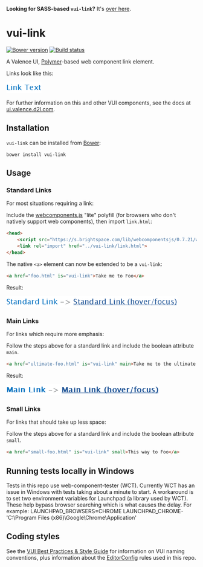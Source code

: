 **Looking for SASS-based `vui-link`?** It's [over here](https://github.com/Brightspace/valence-ui-link/tree/sass).

# vui-link
[![Bower version][bower-image]][bower-url]
[![Build status][ci-image]][ci-url]

A Valence UI, [Polymer](https://www.polymer-project.org/1.0/)-based web component link element.

Links look like this:

![example screenshot of link](/screenshots/overview.png?raw=true)

For further information on this and other VUI components, see the docs at [ui.valence.d2l.com](http://ui.valence.d2l.com/).

## Installation

`vui-link` can be installed from [Bower][bower-url]:
```shell
bower install vui-link
```
## Usage

### Standard Links

For most situations requiring a link:

Include the [webcomponents.js](http://webcomponents.org/polyfills/) "lite" polyfill (for browsers who don't natively support web components), then import `link.html`:

```html
<head>
	<script src="https://s.brightspace.com/lib/webcomponentsjs/0.7.21/webcomponents-lite.min.js"></script>
	<link rel="import" href="../vui-link/link.html">
</head>
```

The native `<a>` element can now be extended to be a `vui-link`:

```html
<a href="foo.html" is="vui-link">Take me to Foo</a>
```

Result:

![example screenshot of standard link](/screenshots/standard.png?raw=true)

### Main Links

For links which require more emphasis:

Follow the steps above for a standard link and include the boolean attribute `main`.

```html
<a href="ultimate-foo.html" is="vui-link" main>Take me to the ultimate Foo!</a>
```

Result:

![example screenshot of main link](/screenshots/main.png?raw=true)

### Small Links

For links that should take up less space:

Follow the steps above for a standard link and include the boolean attribute `small`.

```html
<a href="small-foo.html" is="vui-link" small>This way to Foo</a>
```

## Running tests locally in Windows

Tests in this repo use web-component-tester (WCT). Currently WCT has an issue in Windows with tests taking about a minute to start.  A workaround is to set two environment variables for Launchpad (a library used by WCT).  These help bypass browser searching which is what causes the delay.  For example:
LAUNCHPAD_BROWSERS=CHROME
LAUNCHPAD_CHROME-'C:\Program Files (x86)\Google\Chrome\Application'

## Coding styles

See the [VUI Best Practices & Style Guide](https://github.com/Brightspace/valence-ui-docs/wiki/Best-Practices-&-Style-Guide) for information on VUI naming conventions, plus information about the [EditorConfig](http://editorconfig.org) rules used in this repo.

[bower-url]: http://bower.io/search/?q=vui-link
[bower-image]: https://img.shields.io/bower/v/vui-link.svg
[ci-image]: https://travis-ci.org/Brightspace/valence-ui-link.svg?branch=master
[ci-url]: https://travis-ci.org/Brightspace/valence-ui-link
